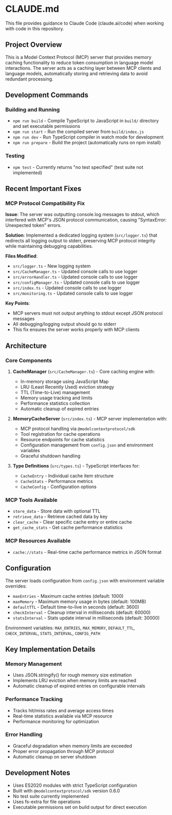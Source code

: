 # CLAUDE.md

This file provides guidance to Claude Code (claude.ai/code) when working with code in this repository.

## Project Overview

This is a Model Context Protocol (MCP) server that provides memory caching functionality to reduce token consumption in language model interactions. The server acts as a caching layer between MCP clients and language models, automatically storing and retrieving data to avoid redundant processing.

## Development Commands

### Building and Running
- `npm run build` - Compile TypeScript to JavaScript in `build/` directory and set executable permissions
- `npm run start` - Run the compiled server from `build/index.js`
- `npm run dev` - Run TypeScript compiler in watch mode for development
- `npm run prepare` - Build the project (automatically runs on npm install)

### Testing
- `npm test` - Currently returns "no test specified" (test suite not implemented)

## Recent Important Fixes

### MCP Protocol Compatibility Fix
**Issue**: The server was outputting console.log messages to stdout, which interfered with MCP's JSON protocol communication, causing "SyntaxError: Unexpected token" errors.

**Solution**: Implemented a dedicated logging system (`src/logger.ts`) that redirects all logging output to stderr, preserving MCP protocol integrity while maintaining debugging capabilities.

**Files Modified**:
- `src/logger.ts` - New logging system
- `src/CacheManager.ts` - Updated console calls to use logger
- `src/errorHandler.ts` - Updated console calls to use logger  
- `src/configManager.ts` - Updated console calls to use logger
- `src/index.ts` - Updated console calls to use logger
- `src/monitoring.ts` - Updated console calls to use logger

**Key Points**:
- MCP servers must not output anything to stdout except JSON protocol messages
- All debugging/logging output should go to stderr
- This fix ensures the server works properly with MCP clients

## Architecture

### Core Components

1. **CacheManager** (`src/CacheManager.ts`) - Core caching engine with:
   - In-memory storage using JavaScript Map
   - LRU (Least Recently Used) eviction strategy
   - TTL (Time-to-Live) management
   - Memory usage tracking and limits
   - Performance statistics collection
   - Automatic cleanup of expired entries

2. **MemoryCacheServer** (`src/index.ts`) - MCP server implementation with:
   - MCP protocol handling via `@modelcontextprotocol/sdk`
   - Tool registration for cache operations
   - Resource endpoints for cache statistics
   - Configuration management from `config.json` and environment variables
   - Graceful shutdown handling

3. **Type Definitions** (`src/types.ts`) - TypeScript interfaces for:
   - `CacheEntry` - Individual cache item structure
   - `CacheStats` - Performance metrics
   - `CacheConfig` - Configuration options

### MCP Tools Available

- `store_data` - Store data with optional TTL
- `retrieve_data` - Retrieve cached data by key
- `clear_cache` - Clear specific cache entry or entire cache
- `get_cache_stats` - Get cache performance statistics

### MCP Resources Available

- `cache://stats` - Real-time cache performance metrics in JSON format

## Configuration

The server loads configuration from `config.json` with environment variable overrides:

- `maxEntries` - Maximum cache entries (default: 1000)
- `maxMemory` - Maximum memory usage in bytes (default: 100MB)
- `defaultTTL` - Default time-to-live in seconds (default: 3600)
- `checkInterval` - Cleanup interval in milliseconds (default: 60000)
- `statsInterval` - Stats update interval in milliseconds (default: 30000)

Environment variables: `MAX_ENTRIES`, `MAX_MEMORY`, `DEFAULT_TTL`, `CHECK_INTERVAL`, `STATS_INTERVAL`, `CONFIG_PATH`

## Key Implementation Details

### Memory Management
- Uses JSON.stringify() for rough memory size estimation
- Implements LRU eviction when memory limits are reached
- Automatic cleanup of expired entries on configurable intervals

### Performance Tracking
- Tracks hit/miss rates and average access times
- Real-time statistics available via MCP resource
- Performance monitoring for optimization

### Error Handling
- Graceful degradation when memory limits are exceeded
- Proper error propagation through MCP protocol
- Automatic cleanup on server shutdown

## Development Notes

- Uses ES2020 modules with strict TypeScript configuration
- Built with `@modelcontextprotocol/sdk` version 0.6.0
- No test suite currently implemented
- Uses fs-extra for file operations
- Executable permissions set on build output for direct execution
